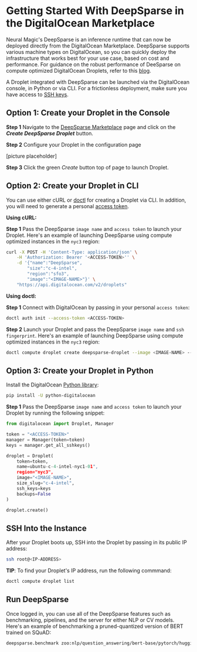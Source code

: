<!--
Copyright (c) 2021 - present / Neuralmagic, Inc. All Rights Reserved.

Licensed under the Apache License, Version 2.0 (the "License");
you may not use this file except in compliance with the License.
You may obtain a copy of the License at

   http://www.apache.org/licenses/LICENSE-2.0

Unless required by applicable law or agreed to in writing,
software distributed under the License is distributed on an "AS IS" BASIS,
WITHOUT WARRANTIES OR CONDITIONS OF ANY KIND, either express or implied.
See the License for the specific language governing permissions and
limitations under the License.
-->

# **Getting Started With DeepSparse in the DigitalOcean Marketplace**

Neural Magic's DeepSparse is an inference runtime that can now be deployed directly from the DigitalOcean Marketplace. DeepSparse supports various machine types on DigitalOcean, so you can quickly deploy the infrastructure that works best for your use case, based on cost and performance. For guidance on the robust performance of DeeSparse on compute optimized DigitalOcean Droplets, refer to this [blog](https://neuralmagic.com/blog/how-to-achieve-up-to-3x-ai-speedup-on-digitaloceans-premium-cpus/).

A Droplet integrated with DeepSparse can be launched via the DigitalOcean console, in Python or via CLI. For a frictionless deployment, make sure you have access to [SSH keys](https://docs.digitalocean.com/products/droplets/how-to/add-ssh-keys/).

## **Option 1: Create your Droplet in the Console**

**Step 1** Navigate to the [DeepSparse Marketplace](https://placeholder.com) page and click on the ***Create DeepSparse Droplet*** button.

**Step 2** Configure your Droplet in the configuration page

[picture placeholder]

**Step 3** Click the green *Create* button top of page to launch Droplet.

## **Option 2: Create your Droplet in CLI**

You can use either cURL or [doctl](https://docs.digitalocean.com/reference/doctl/how-to/install/) for creating a Droplet via CLI. In addition, you will need to generate a personal [access token](https://docs.digitalocean.com/reference/api/create-personal-access-token/). 

**Using cURL:**

**Step 1** Pass the DeepSparse `image name` and  `access token` to launch your Droplet. Here's an example of launching DeepSparse using compute optimized instances in the `nyc3` region:

```bash
curl -X POST -H 'Content-Type: application/json' \
    -H 'Authorization: Bearer '<ACCESS-TOKEN>'' \
    -d '{"name":"DeepSparse",
        "size":"c-4-intel",
        "region":"sfo3",
        "image":"<IMAGE-NAME>"}' \
    "https://api.digitalocean.com/v2/droplets"
```

**Using doctl:**

**Step 1** Connect with DigitalOcean by passing in your personal `access token`:

```bash
doctl auth init --access-token <ACCESS-TOKEN>
```

**Step 2** Launch your Droplet and pass the DeepSparse `image name` and `ssh fingerprint`. Here's an example of launching DeepSparse using compute optimized instances in the `nyc3` region:

```bash
doctl compute droplet create deepsparse-droplet --image <IMAGE-NAME> --region nyc3 --size c-4-intel --ssh-keys <FINGERPRINT>
```

## **Option 3: Create your Droplet in Python**

Install the DigitalOcean [Python library](https://github.com/koalalorenzo/python-digitalocean):

```bash
pip install -U python-digitalocean
```

**Step 1** Pass the DeepSparse `image name` and  `access token` to launch your Droplet by running the following snippet:

```python
from digitalocean import Droplet, Manager

token = "<ACCESS-TOKEN>"
manager = Manager(token=token)
keys = manager.get_all_sshkeys()

droplet = Droplet(
    token=token,
    name=ubuntu-c-4-intel-nyc1-01",
    region="nyc3",
    image="<IMAGE-NAME>",
    size_slug="c-4-intel",
    ssh_keys=keys
    backups=False
)

droplet.create()
```

## **SSH Into the Instance**

After your Droplet boots up, SSH into the Droplet by passing in its public IP address:

```bash
ssh root@<IP-ADDRESS>
```

**TIP**: To find your Droplet's IP address, run the following commmand:

```bash
doctl compute droplet list
```

## **Run DeepSparse**

Once logged in, you can use all of the DeepSparse features such as benchmarking, pipelines, and the server for either NLP or CV models. Here's an example of benchmarking a pruned-quantized version of BERT trained on SQuAD:

```bash
deepsparse.benchmark zoo:nlp/question_answering/bert-base/pytorch/huggingface/squad/pruned95_obs_quant-none -i [64,128] -b 64 -nstreams 1 -s sync
```
